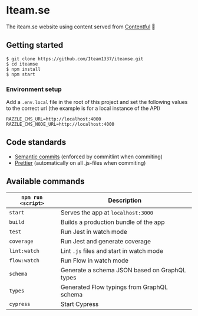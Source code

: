 # Iteam.se

The iteam.se website using content served from [Contentful](http://contentful.com/) 🎉

## Getting started

```
$ git clone https://github.com/Iteam1337/iteamse.git
$ cd iteamse
$ npm install
$ npm start
```

### Environment setup

Add a `.env.local` file in the root of this project and set the following values to the correct url (the example is for a local instance of the API)

```
RAZZLE_CMS_URL=http://localhost:4000
RAZZLE_CMS_NODE_URL=http://localhost:4000
```

## Code standards

* [Semantic commits](https://seesparkbox.com/foundry/semantic_commit_messages) (enforced by commitlint when commiting)
* [Prettier](https://github.com/prettier/prettier) (automatically on all .js-files when commiting)

## Available commands

| `npm run <script>` | Description                                   |
| ------------------ | --------------------------------------------- |
| `start`            | Serves the app at `localhost:3000`            |
| `build`            | Builds a production bundle of the app         |
| `test`             | Run Jest in watch mode                        |
| `coverage`         | Run Jest and generate coverage                |
| `lint:watch`       | Lint `.js` files and start in watch mode      |
| `flow:watch`       | Run Flow in watch mode                        |
| `schema`           | Generate a schema JSON based on GraphQL types |
| `types`            | Generated Flow typings from GraphQL schema    |
| `cypress`          | Start Cypress                                 |
